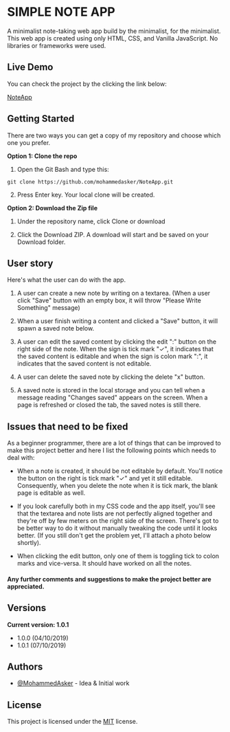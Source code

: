 # SIMPLE NOTE APP

A minimalist note-taking web app build by the minimalist, for the minimalist. This web app is created using only HTML, CSS, and Vanilla JavaScript. No libraries or frameworks were used.

## Live Demo

You can check the project by the clicking the link below:

[NoteApp](https://mohammedasker.github.io/NotesApp//)

## Getting Started

There are two ways you can get a copy of my repository and choose which one you prefer.

**Option 1: Clone the repo**

1. Open the Git Bash and type this:

```
git clone https://github.com/mohammedasker/NoteApp.git
```

2. Press Enter key. Your local clone will be created.

**Option 2: Download the Zip file**

1. Under the repository name, click Clone or download

2. Click the Download ZIP. A download will start and be saved on your Download folder.

## User story

Here's what the user can do with the app.

1. A user can create a new note by writing on a textarea. (When a user click "Save" button with an empty box, it will throw "Please Write Something" message)

2. When a user finish writing a content and clicked a "Save" button, it will spawn a saved note below.

3. A user can edit the saved content by clicking the edit ":" button on the right side of the note. When the sign is tick mark "✓", it indicates that the saved content is editable and when the sign is colon mark ":", it indicates that the saved content is not editable.

4. A user can delete the saved note by clicking the delete "x" button.

5. A saved note is stored in the local storage and you can tell when a message reading "Changes saved" appears on the screen. When a page is refreshed or closed the tab, the saved notes is still there.

## Issues that need to be fixed

As a beginner programmer, there are a lot of things that can be improved to make this project better and here I list the following points which needs to deal with:

- When a note is created, it should be not editable by default. You'll notice the button on the right is tick mark "✓" and yet it still editable. Consequently, when you delete the note when it is tick mark, the blank page is editable as well.

- If you look carefully both in my CSS code and the app itself, you'll see that the textarea and note lists are not perfectly aligned together and they're off by few meters on the right side of the screen. There's got to be better way to do it without manually tweaking the code until it looks better. (If you still don't get the problem yet, I'll attach a photo below shortly).

- When clicking the edit button, only one of them is toggling tick to colon marks and vice-versa. It should have worked on all the notes.

#### Any further comments and suggestions to make the project better are appreciated.

## Versions

<b>Current version: 1.0.1</b>

<ul>
	<li>1.0.0 (04/10/2019)</li>
	<li>1.0.1 (07/10/2019)</li>
</ul>

## Authors

- [@MohammedAsker](https://github.com/mohammedasker) - Idea & Initial work

## License

This project is licensed under the [MIT](https://github.com/mohammedasker/NotesApp/blob/master/LICENSE) license.
